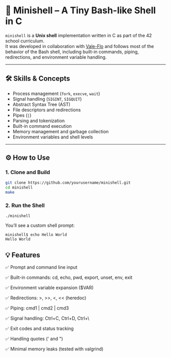 # 🐚 Minishell – A Tiny Bash-like Shell in C

`minishell` is a **Unix shell** implementation written in C as part of the 42 school curriculum.  
It was developed in collaboration with [Vale-Flo](https://github.com/Vale-Flo) and follows most of the behavior of the Bash shell, including built-in commands, piping, redirections, and environment variable handling.

---

## 🛠️ Skills & Concepts

- Process management (`fork`, `execve`, `wait`)
- Signal handling (`SIGINT`, `SIGQUIT`)
- Abstract Syntax Tree (AST)
- File descriptors and redirections
- Pipes (`|`)
- Parsing and tokenization
- Built-in command execution
- Memory management and garbage collection
- Environment variables and shell levels

---

## ⚙️ How to Use

### 1. Clone and Build

```bash
git clone https://github.com/yourusername/minishell.git
cd minishell
make
```
### 2. Run the Shell
```
./minishell
```
You’ll see a custom shell prompt:
```
minishell$ echo Hello World
Hello World
```

## 💡 Features

  ✅ Prompt and command line input

  ✅ Built-in commands: cd, echo, pwd, export, unset, env, exit

  ✅ Environment variable expansion ($VAR)

  ✅ Redirections: >, >>, <, << (heredoc)

  ✅ Piping: cmd1 | cmd2 | cmd3

  ✅ Signal handling: Ctrl+C, Ctrl+D, Ctrl+\

  ✅ Exit codes and status tracking

  ✅ Handling quotes (' and ")

  ✅ Minimal memory leaks (tested with valgrind)
